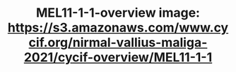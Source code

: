 ---
title: "MEL11-1-1-overview
image: https://s3.amazonaws.com/www.cycif.org/nirmal-vallius-maliga-2021/cycif-overview/MEL11-1-1"
layout: osd-exhibit
paper: config-HTA-MELATLAS-1
figure: MEL11-1-1-overview
---